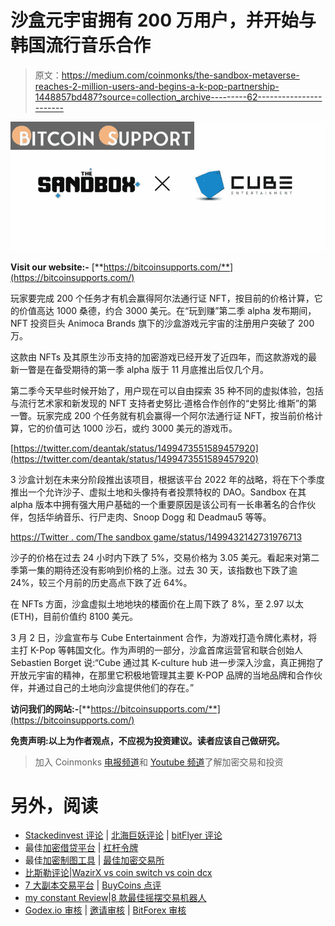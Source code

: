 # 沙盒元宇宙拥有 200 万用户，并开始与韩国流行音乐合作

> 原文：<https://medium.com/coinmonks/the-sandbox-metaverse-reaches-2-million-users-and-begins-a-k-pop-partnership-1448857bd487?source=collection_archive---------62----------------------->

![](img/dc78f4908cc0df9e34fb1aa6ab0c986a.png)

**Visit our website:-** [**https://bitcoinsupports.com/**](https://bitcoinsupports.com/)

玩家要完成 200 个任务才有机会赢得阿尔法通行证 NFT，按目前的价格计算，它的价值高达 1000 桑德，约合 3000 美元。在“玩到赚”第二季 alpha 发布期间，NFT 投资巨头 Animoca Brands 旗下的沙盒游戏元宇宙的注册用户突破了 200 万。

这款由 NFTs 及其原生沙币支持的加密游戏已经开发了近四年，而这款游戏的最新一瞥是在备受期待的第一季 alpha 版于 11 月底推出后仅几个月。

第二季今天早些时候开始了，用户现在可以自由探索 35 种不同的虚拟体验，包括与流行艺术家和新发现的 NFT 支持者史努比·道格合作创作的“史努比·维斯”的第一瞥。玩家完成 200 个任务就有机会赢得一个阿尔法通行证 NFT，按当前价格计算，它的价值可达 1000 沙石，或约 3000 美元的游戏币。

[https://twitter.com/deantak/status/1499473551589457920](https://twitter.com/deantak/status/1499473551589457920)

3 沙盒计划在未来分阶段推出该项目，根据该平台 2022 年的战略，将在下个季度推出一个允许沙子、虚拟土地和头像持有者投票特权的 DAO。Sandbox 在其 alpha 版本中拥有强大用户基础的一个重要原因是该公司有一长串著名的合作伙伴，包括华纳音乐、行尸走肉、Snoop Dogg 和 Deadmau5 等等。

[https://Twitter . com/The sandbox game/status/1499432142731976713](https://twitter.com/TheSandboxGame/status/1499432142731976713)

沙子的价格在过去 24 小时内下跌了 5%，交易价格为 3.05 美元。看起来对第二季第一集的期待还没有影响到价格的上涨。过去 30 天，该指数也下跌了逾 24%，较三个月前的历史高点下跌了近 64%。

在 NFTs 方面，沙盒虚拟土地地块的楼面价在上周下跌了 8%，至 2.97 以太(ETH)，目前价值约 8100 美元。

3 月 2 日，沙盒宣布与 Cube Entertainment 合作，为游戏打造令牌化素材，将主打 K-Pop 等韩国文化。作为声明的一部分，沙盒首席运营官和联合创始人 Sebastien Borget 说:“Cube 通过其 K-culture hub 进一步深入沙盒，真正拥抱了开放元宇宙的精神，在那里它积极地管理其主要 K-POP 品牌的当地品牌和合作伙伴，并通过自己的土地向沙盒提供他们的存在。”

**访问我们的网站:-**[**https://bitcoinsupports.com/**](https://bitcoinsupports.com/)

**免责声明:以上为作者观点，不应视为投资建议。读者应该自己做研究。**

> 加入 Coinmonks [电报频道](https://t.me/coincodecap)和 [Youtube 频道](https://www.youtube.com/c/coinmonks/videos)了解加密交易和投资

# 另外，阅读

*   [Stackedinvest 评论](https://coincodecap.com/stackedinvest-review) | [北海巨妖评论](/coinmonks/kraken-review-6165fc1056ac) | [bitFlyer 评论](https://coincodecap.com/bitflyer-review)
*   最佳[加密借贷平台](/coinmonks/top-5-crypto-lending-platforms-in-2020-that-you-need-to-know-a1b675cec3fa) | [杠杆令牌](/coinmonks/leveraged-token-3f5257808b22)
*   最佳[加密制图工具](/coinmonks/what-are-the-best-charting-platforms-for-cryptocurrency-trading-85aade584d80) | [最佳加密交易所](/coinmonks/crypto-exchange-dd2f9d6f3769)
*   [比斯勒评论](https://coincodecap.com/bitsler-review)|[WazirX vs coin switch vs coin dcx](https://coincodecap.com/wazirx-vs-coinswitch-vs-coindcx)
*   [7 大副本交易平台](https://coincodecap.com/copy-trading-platforms) | [BuyCoins 点评](https://coincodecap.com/buycoins-review)
*   [my constant Review](https://coincodecap.com/myconstant-review)|[8 款最佳摇摆交易机器人](https://coincodecap.com/best-swing-trading-bots)
*   [Godex.io 审核](/coinmonks/godex-io-review-7366086519fb) | [邀请审核](/coinmonks/invity-review-70f3030c0502) | [BitForex 审核](https://coincodecap.com/bitforex-review)
